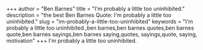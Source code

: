 +++
author = "Ben Barnes"
title = "I'm probably a little too uninhibited."
description = "the best Ben Barnes Quote: I'm probably a little too uninhibited."
slug = "im-probably-a-little-too-uninhibited"
keywords = "I'm probably a little too uninhibited.,ben barnes,ben barnes quotes,ben barnes quote,ben barnes sayings,ben barnes saying,quotes, sayings,quote, saying, motivation"
+++
I'm probably a little too uninhibited.
